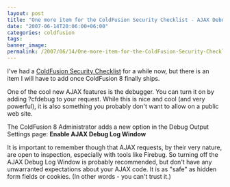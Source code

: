 ```yaml
---
layout: post
title: "One more item for the ColdFusion Security Checklist - AJAX Debugging"
date: "2007-06-14T20:06:00+06:00"
categories: coldfusion 
tags: 
banner_image: 
permalink: /2007/06/14/One-more-item-for-the-ColdFusion-Security-Checklist-AJAX-Debugging
---
```


I've had a <a href="http://www.raymondcamden.com/coldfusionsecuritychecklist.cfm">ColdFusion Security Checklist</a> for a while now, but there is an item I will have to add once ColdFusion 8 finally ships.
<!--more-->
One of the cool new AJAX features is the debugger. You can turn it on by adding ?cfdebug to your request. While this is nice and cool (and very powerful), it is also something you probably don't want to allow on a public web site. 

The ColdFusion 8 Administrator adds a new option in the Debug Output Settings page: <b>Enable AJAX Debug Log Window</b>

It is important to remember though that AJAX requests, by their very nature, are open to inspection, especially with tools like Firebug. So turning off the AJAX Debug Log Window is probably recommended, but don't have any unwarranted expectations about your AJAX code. It is as "safe" as hidden form fields or cookies. (In other words - you can't trust it.)